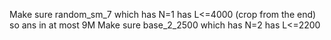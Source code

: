 Make sure random_sm_7 which has N=1 has L<=4000 (crop from the end) so ans in at most 9M
Make sure base_2_2500 which has N=2 has L<=2200